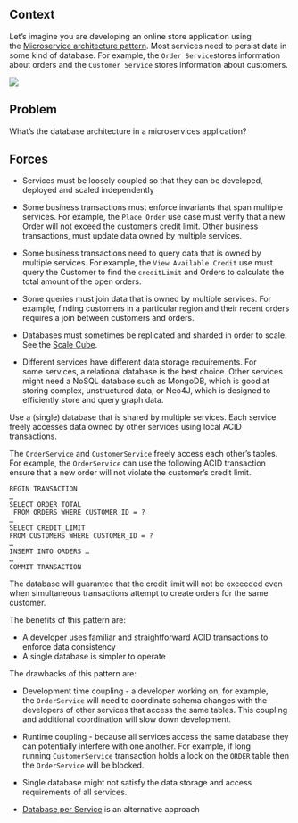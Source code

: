
## Context

Let’s imagine you are developing an online store application using the [Microservice architecture pattern](https://microservices.io/patterns/microservices.html). Most services need to persist data in some kind of database. For example, the `Order Service`stores information about orders and the `Customer Service` stores information about customers.

![](https://microservices.io/i/customersandorders.png)

## Problem

What’s the database architecture in a microservices application?

## Forces

- Services must be loosely coupled so that they can be developed, deployed and scaled independently

- Some business transactions must enforce invariants that span multiple services. For example, the `Place Order` use case must verify that a new Order will not exceed the customer’s credit limit. Other business transactions, must update data owned by multiple services.

- Some business transactions need to query data that is owned by multiple services. For example, the `View Available Credit` use must query the Customer to find the `creditLimit` and Orders to calculate the total amount of the open orders.

- Some queries must join data that is owned by multiple services. For example, finding customers in a particular region and their recent orders requires a join between customers and orders.

- Databases must sometimes be replicated and sharded in order to scale. See the [Scale Cube](https://microservices.io/articles/scalecube.html).

- Different services have different data storage requirements. For some services, a relational database is the best choice. Other services might need a NoSQL database such as MongoDB, which is good at storing complex, unstructured data, or Neo4J, which is designed to efficiently store and query graph data.


Use a (single) database that is shared by multiple services. Each service freely accesses data owned by other services using local ACID transactions.

The `OrderService` and `CustomerService` freely access each other’s tables. For example, the `OrderService` can use the following ACID transaction ensure that a new order will not violate the customer’s credit limit.

```
BEGIN TRANSACTION
…
SELECT ORDER_TOTAL
 FROM ORDERS WHERE CUSTOMER_ID = ?
…
SELECT CREDIT_LIMIT
FROM CUSTOMERS WHERE CUSTOMER_ID = ?
…
INSERT INTO ORDERS …
…
COMMIT TRANSACTION
```

The database will guarantee that the credit limit will not be exceeded even when simultaneous transactions attempt to create orders for the same customer.

The benefits of this pattern are:

- A developer uses familiar and straightforward ACID transactions to enforce data consistency
- A single database is simpler to operate

The drawbacks of this pattern are:

- Development time coupling - a developer working on, for example, the `OrderService` will need to coordinate schema changes with the developers of other services that access the same tables. This coupling and additional coordination will slow down development.

- Runtime coupling - because all services access the same database they can potentially interfere with one another. For example, if long running `CustomerService` transaction holds a lock on the `ORDER` table then the `OrderService` will be blocked.

- Single database might not satisfy the data storage and access requirements of all services.

- [Database per Service](https://microservices.io/patterns/data/database-per-service.html) is an alternative approach
